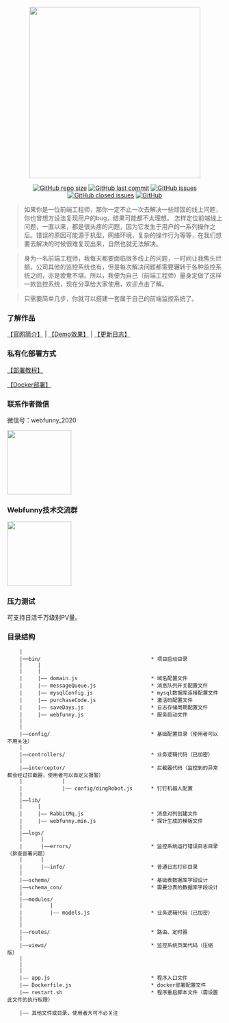<p align=center>
    <img width=400 src="http://www.webfunny.cn/resource/logo-letter.png"/>
</p>


<p align="center">
  <a href="#项目大小"><img alt="GitHub repo size" src="https://img.shields.io/github/repo-size/a597873885/webfunny_monitor"></a>
  <a href="#最近更新"><img alt="GitHub last commit" src="https://img.shields.io/github/last-commit/a597873885/webfunny_monitor"></a>
  <a href="https://github.com/a597873885/webfunny_monitor/issues"><img alt="GitHub issues" src="https://img.shields.io/github/issues-raw/a597873885/webfunny_monitor"></a>
  <a href="https://github.com/a597873885/webfunny_monitor/issues?q=is%3Aissue+is%3Aclosed"><img alt="GitHub closed issues" src="https://img.shields.io/github/issues-closed-raw/a597873885/webfunny_monitor"></a>
  <a href="#开源协议"><img alt="GitHub" src="https://img.shields.io/github/license/a597873885/webfunny_monitor"></a>
</p>

> 如果你是一位前端工程师，那你一定不止一次去解决一些顽固的线上问题，你也曾想方设法复现用户的bug，结果可能都不太理想。 怎样定位前端线上问题，一直以来，都是很头疼的问题，因为它发生于用户的一系列操作之后。错误的原因可能源于机型，网络环境，复杂的操作行为等等，在我们想要去解决的时候很难复现出来，自然也就无法解决。

> 身为一名前端工程师，我每天都要面临很多线上的问题，一时间让我焦头烂额。公司其他的监控系统也有，但是每次解决问题都需要辗转于各种监控系统之间，亦是疲惫不堪。所以，我便为自己（前端工程师）量身定做了这样一款监控系统，现在分享给大家使用，欢迎点击了解。

> 只需要简单几步，你就可以搭建一套属于自己的前端监控系统了。



### 了解作品  

   [【官网简介】](http://www.webfunny.cn/home.html) | 
   [【Demo效果】](http://www.webfunny.cn/demo/home.html) | 
   [【更新日志】](http://www.webfunny.cn/update.html)
 
   

### 私有化部署方式

   [【部署教程】](https://www.webfunny.cn/des.html)
   
   [【Docker部署】](https://www.webfunny.cn/des.html?blogUrl=128&menuKey=menu1&blogKey=1-2)
   
### 联系作者微信

   微信号：webfunny_2020

   <img width=150 src="http://www.webfunny.cn/src/assets/img/wx_add.jpeg"/>
   
### Webfunny技术交流群

   <img width=150 src="https://webfunny.cn/resource/wxq.jpeg?r=0.20914250162307435"/>

### 压力测试

可支持日活千万级别PV量。

### 目录结构
```
    |
    |──bin/                                    * 项目启动目录
    |     |
    |     |
    |     |—— domain.js                        * 域名配置文件
    |     |—— messageQueue.js                  * 消息队列开关配置文件
    |     |—— mysqlConfig.js                   * mysql数据库连接配置文件
    |     |—— purchaseCode.js                  * 激活码配置文件
    |     |—— saveDays.js                      * 日志存储周期配置文件
    |     |—— webfunny.js                      * 服务启动文件
    | 
    |
    |——config/                                 * 基础配置目录（使用者可以不用关注）
    |
    |——controllers/                            * 业务逻辑代码（已加密）
    |
    |——interceptor/                            * 拦截器代码（监控到的异常都会经过拦截器，使用者可以自定义报警）
    |             |
    |             |—— config/dingRobot.js      * 钉钉机器人配置
    |
    |——lib/
    |     |
    |     |—— RabbitMq.js                      * 消息对列创建文件
    |     |—— webfunny.min.js                  * 探针生成的模板文件
    |
    |——logs/
    |      |
    |      |——errors/                          * 监控系统运行错误日志目录（排查部署问题）
    |      |
    |      |——info/                            * 普通日志打印目录
    |
    |——schema/                                 * 基础表数据库字段设计
    |——schema_con/                             * 需要分表的数据库字段设计
    |
    |——modules/
    |         |
    |         |—— models.js                    * 业务逻辑代码（已加密）
    |
    |
    |——routes/                                 * 路由、定时器
    |
    |——views/                                  * 监控系统页面代码（压缩版）
    |
    |
    |
    |—— app.js                                 * 程序入口文件
    |—— Dockerfile.js                          * docker部署配置文件
    |—— restart.sh                             * 程序重启脚本文件（需设置此文件的执行权限）

    |—— 其他文件或目录，使用者大可不必关注
```
